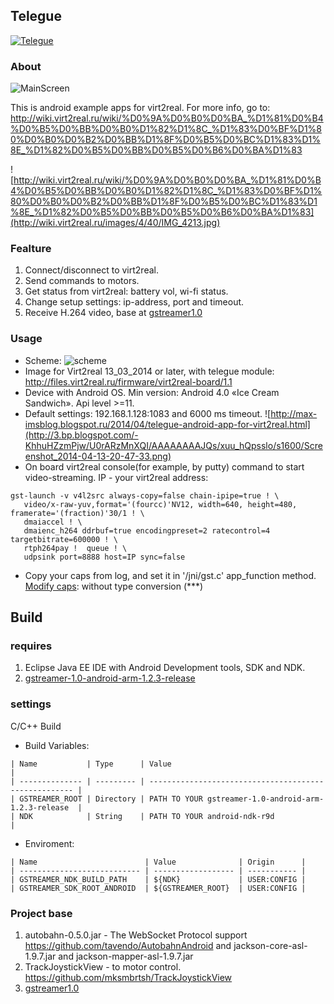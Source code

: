 ## Telegue
[![Telegue](http://img.youtube.com/vi/pe9sFdJ25Fc/0.jpg)](http://www.youtube.com/watch?v=pe9sFdJ25Fc)

### About

![MainScreen](http://1.bp.blogspot.com/-WQkB6ihRSGo/U1I2YjR9yNI/AAAAAAAAJao/cHhyaRniMjg/s1600/Screenshot_2014-04-19-11-56-52.png)

This is android example apps for virt2real.
For more info, go to: http://wiki.virt2real.ru/wiki/%D0%9A%D0%B0%D0%BA_%D1%81%D0%B4%D0%B5%D0%BB%D0%B0%D1%82%D1%8C_%D1%83%D0%BF%D1%80%D0%B0%D0%B2%D0%BB%D1%8F%D0%B5%D0%BC%D1%83%D1%8E_%D1%82%D0%B5%D0%BB%D0%B5%D0%B6%D0%BA%D1%83

![http://wiki.virt2real.ru/wiki/%D0%9A%D0%B0%D0%BA_%D1%81%D0%B4%D0%B5%D0%BB%D0%B0%D1%82%D1%8C_%D1%83%D0%BF%D1%80%D0%B0%D0%B2%D0%BB%D1%8F%D0%B5%D0%BC%D1%83%D1%8E_%D1%82%D0%B5%D0%BB%D0%B5%D0%B6%D0%BA%D1%83](http://wiki.virt2real.ru/images/4/40/IMG_4213.jpg)

### Fealture
1. Connect/disconnect to virt2real.
2. Send commands to motors.
3. Get status from virt2real: battery vol, wi-fi status.
4. Change setup settings: ip-address, port and timeout. 
5. Receive H.264 video, base at [gstreamer1.0](http://docs.gstreamer.com/x/WQAp)

### Usage
* Scheme:
![scheme](http://wiki.virt2real.ru/images/6/69/Telegue.png)
* Image for Virt2real 13_03_2014 or later, with telegue module: http://files.virt2real.ru/firmware/virt2real-board/1.1
* Device with Android OS. Min version: Android 4.0 «Ice Cream Sandwich». Api level >=11.
* Default settings: 192.168.1.128:1083 and 6000 ms timeout.
![http://max-imsblog.blogspot.ru/2014/04/telegue-android-app-for-virt2real.html](http://3.bp.blogspot.com/-KhhuHZzmPjw/U0rARzMnXQI/AAAAAAAAJQs/xuu_hQpsslo/s1600/Screenshot_2014-04-13-20-47-33.png)
* On board virt2real console(for example, by putty) command to start video-streaming. IP - your virt2real address:
```
gst-launch -v v4l2src always-copy=false chain-ipipe=true ! \
   video/x-raw-yuv,format='(fourcc)'NV12, width=640, height=480, framerate='(fraction)'30/1 ! \
   dmaiaccel ! \
   dmaienc_h264 ddrbuf=true encodingpreset=2 ratecontrol=4 targetbitrate=600000 ! \
   rtph264pay !  queue ! \
   udpsink port=8888 host=IP sync=false
```
* Copy your caps from log, and set it in '/jni/gst.c' app_function method.
[Modify caps](http://stackoverflow.com/questions/18511765/gstreamer-in-android-udp-stream):
without type conversion (***)

## Build

### requires
1. Eclipse Java EE IDE with Android Development tools, SDK and NDK.
2. [gstreamer-1.0-android-arm-1.2.3-release](http://gstreamer.freedesktop.org/data/pkg/android/1.2.3/)

### settings
C/C++ Build
* Build Variables:
```
| Name           | Type      | Value                                                 |
| -------------- | --------- | ----------------------------------------------------- |
| GSTREAMER_ROOT | Directory | PATH TO YOUR gstreamer-1.0-android-arm-1.2.3-release  |
| NDK            | String    | PATH TO YOUR android-ndk-r9d                          |
```
* Enviroment:
```
| Name                        | Value              | Origin      |
| --------------------------- | ------------------ | ----------- |
| GSTREAMER_NDK_BUILD_PATH    | ${NDK}             | USER:CONFIG |
| GSTREAMER_SDK_ROOT_ANDROID  | ${GSTREAMER_ROOT}  | USER:CONFIG |
```

### Project base
1. autobahn-0.5.0.jar - The WebSocket Protocol support https://github.com/tavendo/AutobahnAndroid and jackson-core-asl-1.9.7.jar and jackson-mapper-asl-1.9.7.jar
2. TrackJoystickView - to motor control. https://github.com/mksmbrtsh/TrackJoystickView
3. [gstreamer1.0](http://gstreamer.com/)
